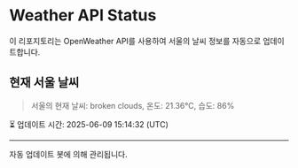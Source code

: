 
# Weather API Status

이 리포지토리는 OpenWeather API를 사용하여 서울의 날씨 정보를 자동으로 업데이트합니다.

## 현재 서울 날씨
> 서울의 현재 날씨: broken clouds, 온도: 21.36°C, 습도: 86%

⏳ 업데이트 시간: 2025-06-09 15:14:32 (UTC)

---
자동 업데이트 봇에 의해 관리됩니다.
